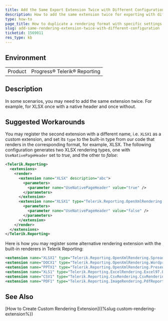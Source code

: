```yaml
---
title: Add the Same Export Extension Twice with Different Configuration
description: How to add the same extension twice for exporting with different configuration
type: how-to
page_title: How to duplicate a rendering format with specific settings
slug: add-same-rendering-extension-twice-with-different-configuration
ticketid: 1569011
res_type: kb
---
```


## Environment
<table>
	<tbody>
		<tr>
			<td>Product</td>
			<td>Progress® Telerik® Reporting</td>
		</tr>
	</tbody>
</table>

## Description

In some scenarios, you may need to add the same extension twice. For example, for XLSX once with a native header and once without. 

## Suggested Workarounds

You may register the second extension with a different name, i.e. `XLSX1` as a custom extension, and set its `type` to the built-in type from our code that renders in the corresponding format, for example, XLSX. The following configuration generates two XLSX rendering types, one with `UseNativePageHeader` set to _true_, and the other to _false_:

````XML
<Telerik.Reporting>
  <extensions>
    <render>
      <extension name="XLSX" description="abc">
        <parameters>
          <parameter name="UseNativePageHeader" value="true" />
        </parameters>
      </extension>
      <extension name="XLSX1" type="Telerik.Reporting.OpenXmlRendering.Spreadsheet.SpreadsheetReport, Telerik.Reporting.OpenXmlRendering" description="xlsx1">
        <parameters>
          <parameter name="UseNativePageHeader" value="false" />
        </parameters>
      </extension>
    </render>
  </extensions>
</Telerik.Reporting>
````


Here is how you may register some alternative rendering extension with the built-in renderers in Telerik Reporting:

````XML
<extension name="XLSX1" type="Telerik.Reporting.OpenXmlRendering.Spreadsheet.SpreadsheetReport, Telerik.Reporting.OpenXmlRendering" description="xlsx1" />
<extension name="DOCX1" type="Telerik.Reporting.OpenXmlRendering.Wordprocessing.WordprocessingReport, Telerik.Reporting.OpenXmlRendering" description="docx1" />
<extension name="PPTX1" type="Telerik.Reporting.OpenXmlRendering.Presentation.PresentationReport, Telerik.Reporting.OpenXmlRendering" description="pptx1" />
<extension name="XLS1" type="Telerik.Reporting.ExcelRendering.Excel97.ExcelReport, Telerik.Reporting" description="xls1" />
<extension name="CSV1" type="Telerik.Reporting.CsvRendering.CsvRenderingExtension, Telerik.Reporting" description="csv1" />
<extension name="PDF1" type="Telerik.Reporting.ImageRendering.PdfReport, Telerik.Reporting" description="pdf1" />
````


## See Also

[How to Create Custom Rendering Extension]({%slug custom-rendering-extension%})
